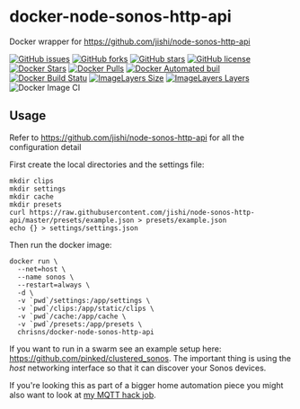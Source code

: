 # docker-node-sonos-http-api
Docker wrapper for https://github.com/jishi/node-sonos-http-api

[![GitHub issues](https://img.shields.io/github/issues/chrisns/docker-node-sonos-http-api.svg)](https://github.com/chrisns/docker-node-sonos-http-api/issues)
[![GitHub forks](https://img.shields.io/github/forks/chrisns/docker-node-sonos-http-api.svg)](https://github.com/chrisns/docker-node-sonos-http-api/network)
[![GitHub stars](https://img.shields.io/github/stars/chrisns/docker-node-sonos-http-api.svg)](https://github.com/chrisns/docker-node-sonos-http-api/stargazers)
[![GitHub license](https://img.shields.io/badge/license-MIT-blue.svg)](https://raw.githubusercontent.com/chrisns/docker-node-sonos-http-api/master/LICENSE)
[![Docker Stars](https://img.shields.io/docker/stars/chrisns/docker-node-sonos-http-api.svg)](https://hub.docker.com/r/chrisns/docker-node-sonos-http-api)
[![Docker Pulls](https://img.shields.io/docker/pulls/chrisns/docker-node-sonos-http-api.svg)](https://hub.docker.com/r/chrisns/docker-node-sonos-http-api)
[![Docker Automated buil](https://img.shields.io/docker/automated/chrisns/docker-node-sonos-http-api.svg)](https://hub.docker.com/r/chrisns/docker-node-sonos-http-api)
[![Docker Build Statu](https://img.shields.io/docker/build/chrisns/docker-node-sonos-http-api.svg)](https://hub.docker.com/r/chrisns/docker-node-sonos-http-api)
[![ImageLayers Size](https://img.shields.io/imagelayers/image-size/chrisns/docker-node-sonos-http-api/latest.svg)](https://hub.docker.com/r/chrisns/docker-node-sonos-http-api)
[![ImageLayers Layers](https://img.shields.io/imagelayers/layers/chrisns/docker-node-sonos-http-api/latest.svg)](https://hub.docker.com/r/chrisns/docker-node-sonos-http-api)
![Docker Image CI](https://github.com/chrisns/docker-node-sonos-http-api/workflows/Docker%20Image%20CI/badge.svg?branch=master)

## Usage
Refer to https://github.com/jishi/node-sonos-http-api for all the configuration detail

First create the local directories and the settings file:
```shell
mkdir clips
mkdir settings
mkdir cache
mkdir presets
curl https://raw.githubusercontent.com/jishi/node-sonos-http-api/master/presets/example.json > presets/example.json
echo {} > settings/settings.json
```

Then run the docker image:
```shell
docker run \
  --net=host \
  --name sonos \
  --restart=always \
  -d \
  -v `pwd`/settings:/app/settings \
  -v `pwd`/clips:/app/static/clips \
  -v `pwd`/cache:/app/cache \
  -v `pwd`/presets:/app/presets \
  chrisns/docker-node-sonos-http-api
```

If you want to run in a swarm see an example setup here: https://github.com/pinked/clustered_sonos. The important thing is using the *host* networking interface so that it can discover your Sonos devices.

If you're looking this as part of a bigger home automation piece you might also want to look at [my MQTT hack job](https://github.com/chrisns/sonos-mqtt).
